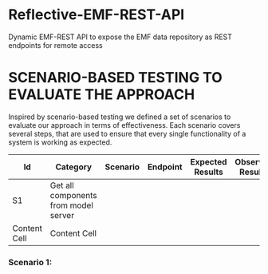 # Reflective-EMF-REST-API
Dynamic EMF-REST API to expose the EMF data repository as REST endpoints for remote access

# SCENARIO-BASED TESTING TO EVALUATE THE APPROACH
Inspired by scenario-based testing we defined a set of scenarios to evaluate our approach in terms of effectiveness.
Each scenario covers several steps, that are used to ensure that every single functionality of a system is working as expected.

| Id| Category| Scenario| Endpoint| Expected Results| Observed Results|
| ------------- | ------------- | ------------- | ------------- |------------- |------------- |
| S1  | Get all components from model server  |
| Content Cell  | Content Cell  |


### Scenario 1: 
